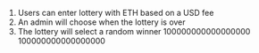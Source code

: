 1. Users can enter lottery with ETH based on a USD fee
2. An admin will choose when the lottery is over
3. The lottery will select a random winner
100000000000000000
100000000000000000